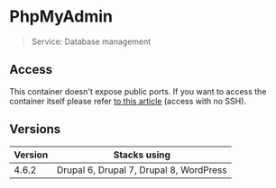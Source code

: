 # PhpMyAdmin

> Service: Database management

## Access

This container doesn't expose public ports. If you want to access the container itself please refer [to this article](access.md) (access with no SSH). 

## Versions

| Version | Stacks using |
| ----- | --------------------------------------- |
| 4.6.2 | Drupal 6, Drupal 7, Drupal 8, WordPress |